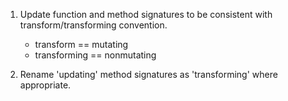 
1. Update function and method signatures to be consistent with transform/transforming convention.
    - transform == mutating
    - transforming == nonmutating

2. Rename 'updating' method signatures as 'transforming' where appropriate.
